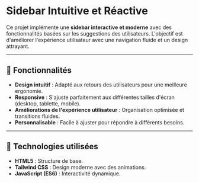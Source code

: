 # Sidebar Intuitive et Réactive

Ce projet implémente une **sidebar interactive et moderne** avec des fonctionnalités basées sur les suggestions des utilisateurs. L'objectif est d'améliorer l'expérience utilisateur avec une navigation fluide et un design attrayant.

---

## 🎯 Fonctionnalités

- **Design intuitif** : Adapté aux retours des utilisateurs pour une meilleure ergonomie.
- **Responsive** : S'ajuste parfaitement aux différentes tailles d'écran (desktop, tablette, mobile).
- **Améliorations de l'expérience utilisateur** : Organisation optimisée et transitions fluides.
- **Personnalisable** : Facile à ajuster pour répondre à différents besoins.

---

## 🚀 Technologies utilisées

- **HTML5** : Structure de base.
- **Tailwind CSS** : Design moderne avec des animations.
- **JavaScript (ES6)** : Interactivité dynamique.



